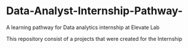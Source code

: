# Data-Analyst-Internship-Pathway-
A learning pathway for Data analytics internship at Elevate Lab

This repository consist of a projects that were created for the Internship

